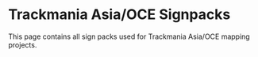 # Trackmania Asia/OCE Signpacks

This page contains all sign packs used for Trackmania Asia/OCE mapping projects.
